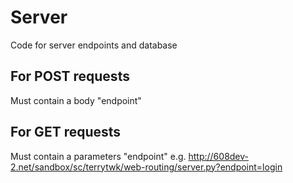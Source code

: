 # Server

Code for server endpoints and database

## For POST requests
Must contain a body "endpoint" 

## For GET requests
Must contain a parameters "endpoint"
e.g. http://608dev-2.net/sandbox/sc/terrytwk/web-routing/server.py?endpoint=login